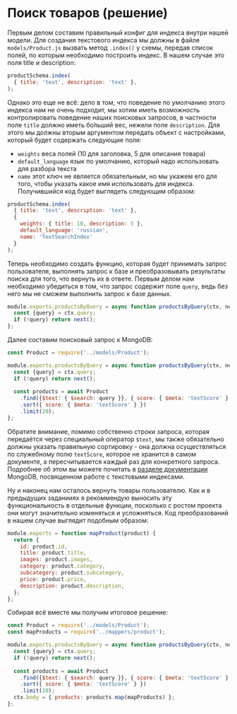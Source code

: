 # Поиск товаров (решение)

Первым делом составим правильный конфиг для индекса внутри нашей модели. Для создания текстового
индекса мы должны в файле `models/Product.js` вызвать метод `.index()` у схемы, передав список 
полей, по которым необходимо построить индекс. В нашем случае это поля title и description:
```js
productSchema.index(
  { title: 'text', description: 'text' },
);
```

Однако это еще не всё: дело в том, что поведение по умолчанию этого индекса нам не очень подходит,
мы хотим иметь возможность контролировать поведение наших поисковых запросов, в частности поле
`title` должно иметь бо́льший вес, нежели поле `description`. Для этого мы должны вторым аргументом 
передать объект с настройками, который будет содержать следующие поля:
- `weights` веса полей (10 для заголовка, 5 для описания товара)
- `default_language` язык по умолчанию, который надо использовать для разбора текста
- `name` этот ключ не является обязательным, но мы укажем его для того, чтобы указать какое имя 
использовать для индекса. 
Получившийся код будет выглядеть следующим образом:
```js
productSchema.index(
  { title: 'text', description: 'text' },
  {
    weights: { title: 10, description: 5 },
    default_language: 'russian',
    name: 'TextSearchIndex'
  }
);
```

Теперь необходимо создать функцию, которая будет принимать запрос пользователя, выполнять запрос к 
базе и преобразовывать результаты поиска для того, что вернуть их в ответе. 
Первым делом нам необходимо убедиться в том, что запрос содержит поле `query`, ведь без него мы не
сможем выполнить запрос к базе данных.
```js
module.exports.productsByQuery = async function productsByQuery(ctx, next) {
  const {query} = ctx.query;
  if (!query) return next();
};
```

Далее составим поисковый запрос к MongoDB:
```js
const Product = require('../models/Product');

module.exports.productsByQuery = async function productsByQuery(ctx, next) {
  const {query} = ctx.query;
  if (!query) return next();
  
  const products = await Product
    .find({$text: { $search: query }}, { score: { $meta: 'textScore' } })
    .sort({ score: { $meta: 'textScore' } })
    .limit(20);
};
```
Обратите внимание, помимо собственно строки запроса, которая передаётся через специальный оператор
`$text`, мы также обязательно должны указать правильную сортировку - она должна осуществляться по 
служебному полю `textScore`, которое не хранится в самом документе, а пересчитывается каждый раз для
конкретного запроса. Подробнее об этом вы можете почитать в 
[разделе документации](https://docs.mongodb.com/manual/core/index-text/#index-feature-text) MongoDB, 
посвященном работе с текстовыми индексами.  

Ну и наконец нам осталось вернуть товары пользователю. Как и в предыдущих заданииях я рекоммендую
выносить эту функциональность в отдельные функции, посколько с ростом проекта они могут значительно
изменяться и усложняться. Код преобразований в нашем случае выглядит подобным образом:
```js
module.exports = function mapProduct(product) {
  return {
    id: product.id,
    title: product.title,
    images: product.images,
    category: product.category,
    subcategory: product.subcategory,
    price: product.price,
    description: product.description,
  };
};
```  

Собирая всё вместе мы получим итоговое решение:
```js
const Product = require('../models/Product');
const mapProducts = require('../mappers/product');

module.exports.productsByQuery = async function productsByQuery(ctx, next) {
  const {query} = ctx.query;
  if (!query) return next();
  
  const products = await Product
    .find({$text: { $search: query }}, { score: { $meta: 'textScore' } })
    .sort({ score: { $meta: 'textScore' } })
    .limit(20);
  ctx.body = { products: products.map(mapProducts) };
};
```

